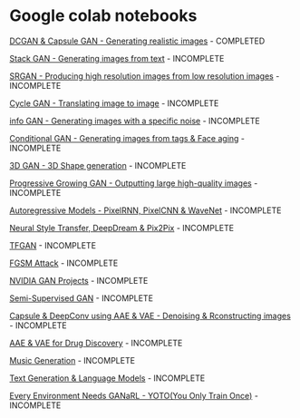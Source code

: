 
# Google colab notebooks

[DCGAN & Capsule GAN - Generating realistic images](https://colab.research.google.com/drive/1HQ9f0REbOdKA1DXLzA671hnBSLUj7xGQ) - COMPLETED

[Stack GAN - Generating images from text](https://colab.research.google.com/drive/1vN89zBmv_Q3PaQwMNLVvNEYGHKvEk0RP) - INCOMPLETE

[SRGAN - Producing high resolution images from low resolution images](https://colab.research.google.com/drive/1Kus8TesjD8X3lAB-2HxtViZU_kidcgSR) - INCOMPLETE

[Cycle GAN - Translating image to image](https://colab.research.google.com/drive/1vvSdzYoLVVA49m9hC-ilQNn0ie2gWvp8) - INCOMPLETE

[info GAN - Generating images with a specific noise](https://colab.research.google.com/drive/1kHswPw1pnuawxfpF5c0MbetELcLUMNVy) - INCOMPLETE

[Conditional GAN - Generating images from tags & Face aging](https://colab.research.google.com/drive/1DfFKHL2mMlkV9-okhF83yL9I8GmHZ4xD) - INCOMPLETE

[3D GAN - 3D Shape generation](https://colab.research.google.com/drive/1MD-Oji7mBzFx4FqfO6di23CXRhYWvKFv) - INCOMPLETE

[Progressive Growing GAN - Outputting large high-quality images](https://colab.research.google.com/drive/1ab2qU_UuwyErxkkBD63_aMm6CjAW9Rl3) - INCOMPLETE

[Autoregressive Models - PixelRNN, PixelCNN & WaveNet](https://colab.research.google.com/drive/1zRPyNPE8odlg6OYzUa0K-SBPyb_-mxx3) - INCOMPLETE

[Neural Style Transfer, DeepDream & Pix2Pix](https://colab.research.google.com/drive/1yoIgGFmZG6T6wjmjNt3jYDoh-P6L-wOK) - INCOMPLETE

[TFGAN](https://colab.research.google.com/drive/1AVSNeBotwiqfS6_XbJi4viFzbMH5G4lF) - INCOMPLETE

[FGSM Attack](https://colab.research.google.com/drive/1znS-Da11ZekzxiQ5LpBRwI4Km6Zzf1SG) - INCOMPLETE

[NVIDIA GAN Projects](https://colab.research.google.com/drive/1dOtWhLo1Jqb05aG2BjPk5kQOxCGfI5Pi) - INCOMPLETE

[Semi-Supervised GAN](https://colab.research.google.com/drive/1ixlMO49sX72JmnVjnJ-yG7fIXVvLZKoh) - INCOMPLETE

[Capsule & DeepConv using AAE & VAE - Denoising & Rconstructing images](https://colab.research.google.com/drive/1ST90cnpUPIzU7L71jgLSl2gYucaumGJL) - INCOMPLETE

[AAE & VAE for Drug Discovery](https://colab.research.google.com/drive/1vHJsh08o7I_IiU8vwobNvi-JUFfVPGWw) - INCOMPLETE

[Music Generation](https://colab.research.google.com/drive/1sZ3TvwEuf0utYVOmxpybYFhkMOln92Ia) - INCOMPLETE

[Text Generation & Language Models](https://colab.research.google.com/drive/1YEv_jKfJK_vkEanBdlrkaFWmZjKeSVkz) - INCOMPLETE

[Every Environment Needs GANaRL - YOTO(You Only Train Once)](https://colab.research.google.com/drive/1OOttboitAThA2FKAsUKwJQlMfrdRxVlH) - INCOMPLETE






